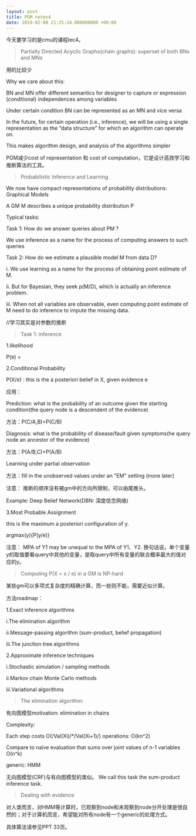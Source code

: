 ```yaml
---
layout: post
title: PGM notes4 
date: 2019-02-08 21:25:24.000000000 +09:00
---
```


今天要学习的是cmu的课程lec4。

> Partially Directed Acyclic Graphs(chain graphs): superset of both BNs and MNs

用的比较少

Why we care about this:

BN and MN offer different semantics for designer to capture or expression
(conditional) independences among variables

Under certain condition BN can be represented as an MN and vice versa

In the future, for certain operation (i.e., inference), we will be using a single representation as the “data structure” for which an algorithm can operate on.

This makes algorithm design, and analysis of the algorithms simpler

PGM减少cost of representation 和 cost of computation，它是设计高效学习和推断算法的工具。

> Probabilistic Inference and Learning

We now have compact representations of probability distributions: Graphical Models

A GM M describes a unique probability distribution P 

Typical tasks:

Task 1: How do we answer queries about PM ?

We use inference as a name for the process of computing answers to such queries

Task 2: How do we estimate a plausible model M from data D?

i. We use learning as a name for the process of obtaining point estimate of M.

ii. But for Bayesian, they seek p(M/D), which is actually an inference problem.

iii. When not all variables are observable, even computing point estimate of M need to do inference to impute the missing data.

//学习其实是对参数的推断

> Task 1: inference 

1.likelihood    

P(e) = 

2.Conditional Probability

P(X/e) :  this is the a posteriori belief in X, given evidence e

应用：

Prediction: what is the probability of an outcome given the starting
condition(the query node is a descendent of the evidence)

方法：P(C/A,B)=P(C/B)

Diagnosis: what is the probability of disease/fault given symptoms(he query node an ancestor of the evidence)

方法：P(A/B,C)=P(A/B)

Learning under partial observation

方法：fill in the unobserved values under an "EM" setting (more later)

注意： 推断的顺序没有被gm中的方向所限制，可以由尾推头。

Example: Deep Belief Network(DBN: 深度信念网络)

3.Most Probable Assignment

this is the maximum a posteriori configuration of y.

argmax(y){P(y/e)}

注意： MPA of Y1  may be unequal to the MPA of Y1、Y2. 换句话说，单个变量y的取值要看query中其他的变量，是取query中所有变量的联合概率最大的值对应的y。

> Computing P(X = x / e) in a GM is NP-hard

某些gm可以多项式复杂度的精确计算，而一些则不能，需要近似计算。


方法roadmap：

1.Exact inference algorithms

i.The elimination algorithm

ii.Message-passing algorithm (sum-product, belief propagation)

iii.The junction tree algorithms

2.Approximate inference techniques

i.Stochastic simulation / sampling methods

ii.Markov chain Monte Carlo methods

iii.Variational algorithms


> The elimination algorithm: 

有向图模型motivation: elimination in chains

Complexity:

Each step costs O(/Val(Xi)/*/Val(Xi+1)/) operations: O(kn^2)

Compare to naïve evaluation that sums over joint values of n-1 variables O(n^k)

generic: HMM

无向图模型(CRF)与有向图模型的类似。  We call this task the sum-product inference task.

> Dealing with evidence

对人类而言，对HMM等计算时，已观察到node和未观察到node分开处理是很自然的；对于计算机而言，希望能对所有node有一个generic的处理方式。

具体算法请参见PPT 33页。

 

 
 














